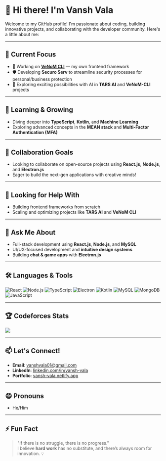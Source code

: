 # 👋 Hi there! I'm **Vansh Vala**

Welcome to my GitHub profile! I'm passionate about coding, building innovative projects, and collaborating with the developer community. Here's a little about me:

---

## 🔭 Current Focus  
- 🚀 Working on [**VeNoM CLI**](#) — my own frontend framework  
- 🛡️ Developing **Securo Serv** to streamline security processes for personal/business protection  
- 🤖 Exploring exciting possibilities with AI in **TARS AI** and **VeNoM-CLI** projects  

---

## 🌱 Learning & Growing  
- Diving deeper into **TypeScript**, **Kotlin**, and **Machine Learning**  
- Exploring advanced concepts in the **MEAN stack** and **Multi-Factor Authentication (MFA)**  

---

## 👯 Collaboration Goals  
- Looking to collaborate on open-source projects using **React.js**, **Node.js**, and **Electron.js**  
- Eager to build the next-gen applications with creative minds!  

---

## 🤔 Looking for Help With  
- Building frontend frameworks from scratch  
- Scaling and optimizing projects like **TARS AI** and **VeNoM CLI**  

---

## 💬 Ask Me About  
- Full-stack development using **React.js**, **Node.js**, and **MySQL**  
- UI/UX-focused development and **intuitive design systems**  
- Building **chat & game apps** with **Electron.js**  

---

## 🛠️ Languages & Tools  
![React](https://img.shields.io/badge/-ReactJS-61DAFB?style=flat&logo=react&logoColor=black)
![Node.js](https://img.shields.io/badge/-Node.js-339933?style=flat&logo=node.js&logoColor=white)
![TypeScript](https://img.shields.io/badge/-TypeScript-007ACC?style=flat&logo=typescript&logoColor=white)
![Electron](https://img.shields.io/badge/-Electron-47848F?style=flat&logo=electron&logoColor=white)
![Kotlin](https://img.shields.io/badge/-Kotlin-7F52FF?style=flat&logo=kotlin&logoColor=white)
![MySQL](https://img.shields.io/badge/-MySQL-4479A1?style=flat&logo=mysql&logoColor=white)
![MongoDB](https://img.shields.io/badge/-MongoDB-47A248?style=flat&logo=mongodb&logoColor=white)
![JavaScript](https://img.shields.io/badge/-JavaScript-F7DF1E?style=flat&logo=javascript&logoColor=black)

---

## 🏆 Codeforces Stats  
[<img src="https://cf-leaderboard-api.vercel.app/api/profile?handle=VanshVala&theme=dark" />](https://codeforces.com/profile/VanshVala)

---

## 📫 Let's Connect!  
- **Email**: vanshvala01@gmail.com  
- **LinkedIn**: [linkedin.com/in/vansh-vala](https://linkedin.com/in/vansh-vala)  
- **Portfolio**: [vansh-vala.netlify.app](https://vansh-vala.netlify.app)  

---

## 😄 Pronouns  
- He/Him  

---

## ⚡ Fun Fact  
> "If there is no struggle, there is no progress."  
I believe **hard work** has no substitute, and there’s always room for innovation. 💡
